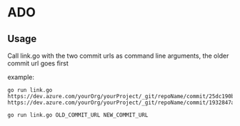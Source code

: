 # ADO


## Usage

Call link.go with the two commit urls as command line arguments, the older commit url goes first

example:
```
go run link.go https://dev.azure.com/yourOrg/yourProject/_git/repoName/commit/25dc190b6fbe683976578abdfe7936f22607e/refName=refs/heads/main https://dev.azure.com/yourOrg/yourProject/_git/repoName/commit/1932847a190b6fbe683976578abdfe7936f22607e/refName=refs/heads/main

go run link.go OLD_COMMIT_URL NEW_COMMIT_URL

```